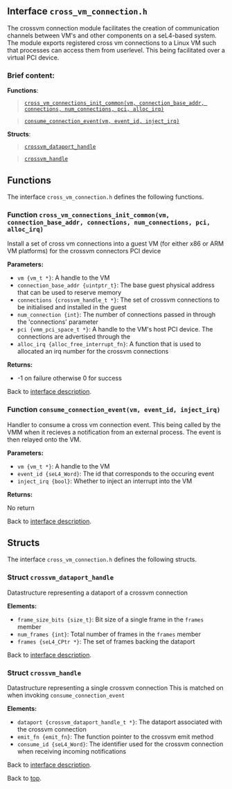 <!--
     Copyright 2020, Data61, CSIRO (ABN 41 687 119 230)

     SPDX-License-Identifier: CC-BY-SA-4.0
-->

## Interface `cross_vm_connection.h`

The crossvm connection module facilitates the creation of communication channels between VM's and other
components on a seL4-based system. The module exports registered cross vm connections to a Linux VM such that
processes can access them from userlevel. This being facilitated over a virtual PCI device.

### Brief content:

**Functions**:

> [`cross_vm_connections_init_common(vm, connection_base_addr, connections, num_connections, pci, alloc_irq)`](#function-cross_vm_connections_init_commonvm-connection_base_addr-connections-num_connections-pci-alloc_irq)

> [`consume_connection_event(vm, event_id, inject_irq)`](#function-consume_connection_eventvm-event_id-inject_irq)



**Structs**:

> [`crossvm_dataport_handle`](#struct-crossvm_dataport_handle)

> [`crossvm_handle`](#struct-crossvm_handle)


## Functions

The interface `cross_vm_connection.h` defines the following functions.

### Function `cross_vm_connections_init_common(vm, connection_base_addr, connections, num_connections, pci, alloc_irq)`

Install a set of cross vm connections into a guest VM (for either x86 or ARM VM platforms)
for the crossvm connectors
PCI device

**Parameters:**

- `vm {vm_t *}`: A handle to the VM
- `connection_base_addr {uintptr_t}`: The base guest physical address that can be used to reserve memory
- `connections {crossvm_handle_t *}`: The set of crossvm connections to be initialised and installed in the guest
- `num_connection {int}`: The number of connections passed in through the 'connections' parameter
- `pci {vmm_pci_space_t *}`: A handle to the VM's host PCI device. The connections are advertised through the
- `alloc_irq {alloc_free_interrupt_fn}`: A function that is used to allocated an irq number for the crossvm connections

**Returns:**

- -1 on failure otherwise 0 for success

Back to [interface description](#interface-cross_vm_connectionh).

### Function `consume_connection_event(vm, event_id, inject_irq)`

Handler to consume a cross vm connection event. This being called by the VMM when it recieves a notification from an
external process. The event is then relayed onto the VM.

**Parameters:**

- `vm {vm_t *}`: A handle to the VM
- `event_id {seL4_Word}`: The id that corresponds to the occuring event
- `inject_irq {bool}`: Whether to inject an interrupt into the VM

**Returns:**

No return

Back to [interface description](#interface-cross_vm_connectionh).


## Structs

The interface `cross_vm_connection.h` defines the following structs.

### Struct `crossvm_dataport_handle`

Datastructure representing a dataport of a crossvm connection

**Elements:**

- `frame_size_bits {size_t}`: Bit size of a single frame in the `frames` member
- `num_frames {int}`: Total number of frames in the `frames` member
- `frames {seL4_CPtr *}`: The set of frames backing the dataport

Back to [interface description](#interface-cross_vm_connectionh).

### Struct `crossvm_handle`

Datastructure representing a single crossvm connection
This is matched on when invoking `consume_connection_event`

**Elements:**

- `dataport {crossvm_dataport_handle_t *}`: The dataport associated with the crossvm connection
- `emit_fn {emit_fn}`: The function pointer to the crossvm emit method
- `consume_id {seL4_Word}`: The identifier used for the crossvm connection when receiving incoming notifications

Back to [interface description](#interface-cross_vm_connectionh).


Back to [top](#).

